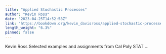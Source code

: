 ```yaml
---
title: "Applied Stochastic Processes"
author: "Kevin Ross"
date: "2023-04-25T14:52:58Z"
link: "https://bookdown.org/kevin_davisross/applied-stochastic-processes/"
length_weight: "6.3%"
pinned: false
---
```


Kevin Ross Selected examples and assignments from Cal Poly STAT ...

